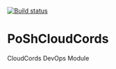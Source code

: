 [![Build status](https://ci.appveyor.com/api/projects/status/32r7s2skrgm9ubva/branch/master?svg=true)](https://ci.appveyor.com/project/BretRobinson/poshcloudcords/branch/master)

# PoShCloudCords
CloudCords DevOps Module
